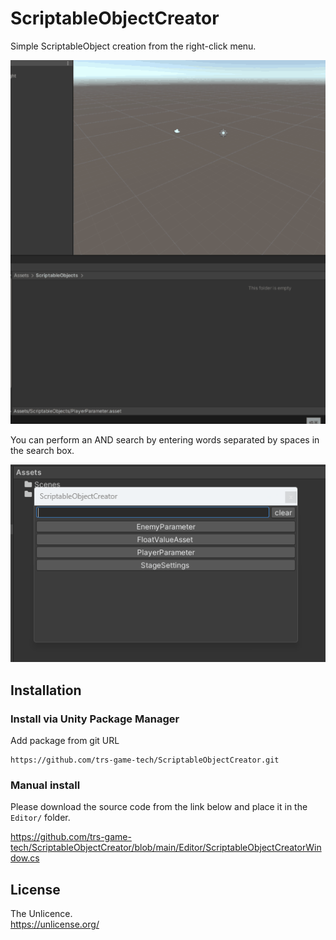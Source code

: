 # ScriptableObjectCreator

Simple ScriptableObject creation from the right-click menu.

![gif](https://github.com/trs-game-tech/ScriptableObjectCreator/blob/images/CreateSO.gif?raw=true)

You can perform an AND search by entering words separated by spaces in the search box.

![search_box](https://github.com/trs-game-tech/ScriptableObjectCreator/blob/images/CreateSO-Search.gif?raw=true)

## Installation

### Install via Unity Package Manager

Add package from git URL  
```
https://github.com/trs-game-tech/ScriptableObjectCreator.git
```

### Manual install

Please download the source code from the link below and place it in the `Editor/` folder.

https://github.com/trs-game-tech/ScriptableObjectCreator/blob/main/Editor/ScriptableObjectCreatorWindow.cs

## License

The Unlicence.  
https://unlicense.org/
